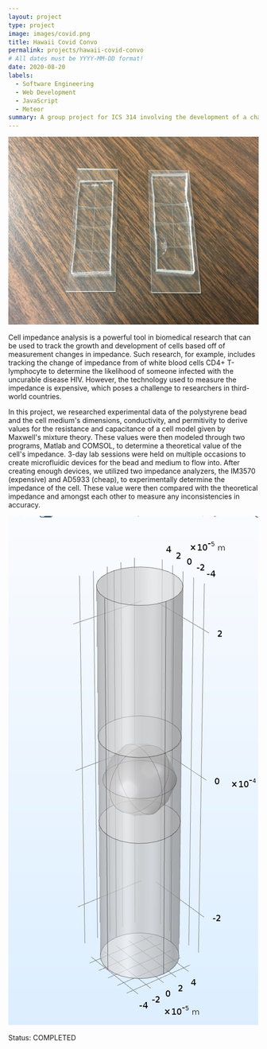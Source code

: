 ```yaml
---
layout: project
type: project
image: images/covid.png
title: Hawaii Covid Convo
permalink: projects/hawaii-covid-convo
# All dates must be YYYY-MM-DD format!
date: 2020-08-20
labels:
  - Software Engineering
  - Web Development
  - JavaScript
  - Meteor
summary: A group project for ICS 314 involving the development of a chat bot that can answer COVID-related questions. 
---
```


<img class="ui medium right floated rounded image" src="../images/microfluidic-devices.JPG">

  Cell impedance analysis is a powerful tool in biomedical research that can be used to track the growth and development of cells based off of measurement changes in impedance. Such research, for example, includes tracking the change of impedance from of white blood cells CD4+ T-lymphocyte to determine the likelihood of someone infected with the uncurable disease HIV. However, the technology used to measure the impedance is expensive, which poses a challenge to researchers in third-world countries.

  In this project, we researched experimental data of the polystyrene bead and the cell medium's dimensions, conductivity, and permitivity to derive values for the resistance and capacitance of a cell model given by Maxwell's mixture theory. These values were then modeled through two programs, Matlab and COMSOL, to determine a theoretical value of the cell's impedance. 3-day lab sessions were held on multiple occasions to create microfluidic devices for the bead and medium to flow into. After creating enough devices, we utilized two impedance analyzers, the IM3570 (expensive) and AD5933 (cheap), to experimentally determine the impedance of the cell. These value were then compared with the theoretical impedance and amongst each other to measure any inconsistencies in accuracy.

<img class="ui medium right floated rounded image" src="../images/COMSOL-model.jpg">

Status: COMPLETED
